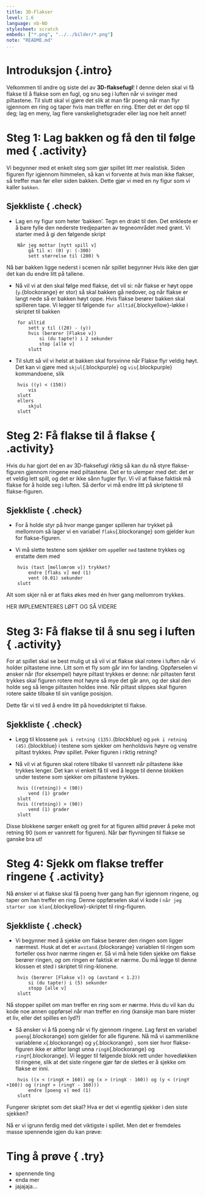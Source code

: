 ```yaml
---
title: 3D-Flakser
level: 1.6
language: nb-NO
stylesheet: scratch
embeds: ["*.png", "../../bilder/*.png"]
note: "README.md"
...
```


# Introduksjon {.intro}

Velkommen til andre og siste del av __3D-flaksefugl__! I denne delen skal vi få flakse til å flakse som en fugl, og snu seg i luften når vi svinger med piltastene.  Til slutt skal vi gjøre det slik at man får poeng når man flyr igjennom en ring og taper hvis man treffer en ring. Etter det er det opp til deg; lag en meny, lag flere vanskelighetsgrader eller lag noe helt annet! 

# Steg 1: Lag bakken og få den til  følge med { .activity}
Vi begynner med et enkelt steg som gjør spillet litt mer realistisk. Siden figuren flyr igjennom himmelen, så kan vi forvente at hvis man ikke flakser, så treffer man før eller siden bakken. Dette gjør vi med en ny figur som vi kaller `bakken`. 

## Sjekkliste { .check}

+ Lag en ny figur som heter ‘bakken’. Tegn en drakt til den. Det enkleste er å bare fylle den nederste tredjeparten av tegneområdet med grønt. Vi starter med å gi den følgende skript

```blocks
	Når jeg mottar [nytt spill v]
		gå til x: (0) y: (-300)
		sett størrelse til (200) %
```

Nå bør bakken ligge nederst i scenen når spillet begynner Hvis ikke den gjør det kan du endre litt på tallene. 

+ Nå vil vi at den skal følge med flakse, det vil si: når flakse er høyt oppe (`y`.{blockorange} er stor) så skal bakken gå nedover, og når flakse er langt nede så er bakken høyt oppe. Hvis flakse berører bakken skal spilleren tape. Vi legger til følgende `for alltid`{.blockyellow}-løkke i skriptet til bakken

```blocks
	for alltid
		sett y til ((20) - (y))
		hvis (berører [Flakse v])
			si (du tapte!) i 2 sekunder
			stop [alle v]
		slutt
```

+ Til slutt så vil vi helst at bakken skal forsvinne når Flakse flyr veldig høyt. Det kan vi gjøre med `skjul`{.blockpurple} og `vis`{.blockpurple} kommandoene, slik

```blocks
	hvis ((y) < (150))
		vis
	slutt
	ellers
		skjul
	slutt
```

# Steg 2: Få flakse til å flakse { .activity}
Hvis du har gjort del en av 3D-flaksefugl riktig så kan du nå styre flakse-figuren gjennom ringene med piltastene. Det er to ulemper med det: det er et veldig lett spill, og det er ikke sånn fugler flyr. Vi vil at flakse faktisk må flakse for å holde seg i luften. Så derfor vi må endre litt på skriptene til flakse-figuren. 

## Sjekkliste { .check}

+ For å holde styr på hvor mange ganger spilleren har trykket på mellomrom så lager vi en variabel `flaks`{.blockorange} som gjelder kun for flakse-figuren.

+ Vi må slette testene som sjekker om `opp`eller `ned` tastene trykkes og erstatte dem med

```blocks
	hvis (tast [mellomrom v]) trykket?
		endre [flaks v] med (1)
		vent (0.01) sekunder
	slutt
```

Alt som skjer nå er at flaks økes med én hver gang mellomrom trykkes. 

HER IMPLEMENTERES LØFT OG SÅ VIDERE

# Steg 3: Få flakse til å snu seg i luften { .activity}

For at spillet skal se best mulig ut så vil vi at flakse skal rotere i luften når vi holder piltastene inne. Litt som et fly som går inn for landing. Oppførselen vi ønsker når (for eksempel) høyre piltast trykkes er denne: når piltasten først trykkes skal figuren rotere mot høyre så mye det går ann, og der skal den holde seg så lenge piltasten holdes inne. Når piltast slippes skal figuren rotere sakte tilbake til sin vanlige posisjon. 

Dette får vi til ved å endre litt på hovedskriptet til flakse.

## Sjekkliste { .check}

+ Legg til klossene `pek i retning (135)`.{blockblue} og `pek i retning (45)`.{blockblue} i testene som sjekker om henholdsvis høyre og venstre piltast trykkes. Prøv spillet. Peker figuren i riktig retning?

+ Nå vil vi at figuren skal rotere tilbake til vannrett når piltastene ikke trykkes lenger. Det kan vi enkelt få til ved å legge til denne blokken under testene som sjekker om piltastene trykkes. 

```blocks
	hvis ((retning)) < (90))
		vend (1) grader
	slutt 
	hvis ((retning)) > (90))
		vend (1) grader
	slutt
```

Disse blokkene sørger enkelt og greit for at figuren alltid prøver å peke mot retning 90 (som er vannrett for figuren). Når bør flyvningen til flakse se ganske bra ut!

# Steg 4: Sjekk om flakse treffer ringene { .activity}

Nå ønsker vi at flakse skal få poeng hver gang han flyr igjennom ringene, og taper om han treffer en ring. Denne oppførselen skal vi kode i `når jeg starter som klon`{.blockyellow}-skriptet til ring-figuren. 

## Sjekkliste { .check}

+ Vi begynner med å sjekke om flakse berører den ringen som ligger nærmest. Husk at det er `avstand`.{blockorange} variablen til ringen som forteller oss hvor nærme ringen er. Så vi må hele tiden sjekke om flakse berører ringen, *og* om ringen er faktisk er nærme. Du må legge til denne klossen et sted i skriptet til ring-klonene. 

```blocks
	hvis (berører [Flakse v]) og (avstand < 1.2))
		si (du tapte!) i (5) sekunder
		stopp [alle v] 
	slutt
```

Nå stopper spillet om man treffer en ring som er nærme. Hvis du vil kan du kode noe annen oppførsel når man treffer en ring (kanskje man bare mister et liv, eller det spilles en lyd?)

+ Så ønsker vi å få poeng når vi fly gjennom ringene. Lag først en variabel `poeng`{.blockorange} som gjelder for alle figurene. Nå må vi sammenlikne variablene `x`{.blockorange} og `y`{.blockorange} , som sier hvor flakse-figuren ikke er altfor langt unna `ringX`{.blockorange} og `ringY`{.blockorange}. Vi legger til følgende blokk rett under hovedløkken til ringene, slik at det siste ringene gjør før de slettes er å sjekke om flakse er inni. 

```blocks
	hvis ((x < (ringX + 160)) og (x > (ringX - 160)) og (y < (ringY +160)) og (ringY > (ringY - 160)))
		endre [poeng v] med (1)
	slutt
``` 

Fungerer skriptet som det skal? Hva er det vi egentlig sjekker i den siste sjekken?

Nå er vi igrunn ferdig med det viktigste i spillet. Men det er fremdeles masse spennende igjen du kan prøve:

# Ting å prøve { .try}
+ spennende ting
+ enda mer
+ jajajaja…
